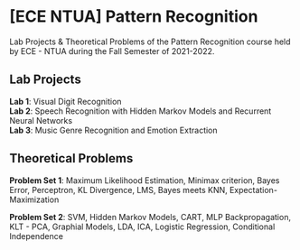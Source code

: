 # [ECE NTUA] Pattern Recognition
Lab Projects &amp; Theoretical Problems of the Pattern Recognition course held by ECE - NTUA during the Fall Semester of 2021-2022.

## Lab Projects

**Lab 1**: Visual Digit Recognition <br/>
**Lab 2**: Speech Recognition with Hidden Markov Models and Recurrent Neural Networks <br/>
**Lab 3**: Music Genre Recognition and Emotion Extraction

## Theoretical Problems

**Problem Set 1**: Maximum Likelihood Estimation, Minimax criterion, Bayes Error, Perceptron, KL Divergence, LMS, Bayes meets KNN, Expectation-Maximization  <br/>

**Problem Set 2**: SVM, Hidden Markov Models, CART, MLP Backpropagation, KLT - PCA, Graphial Models, LDA, ICA, Logistic Regression, Conditional Independence
